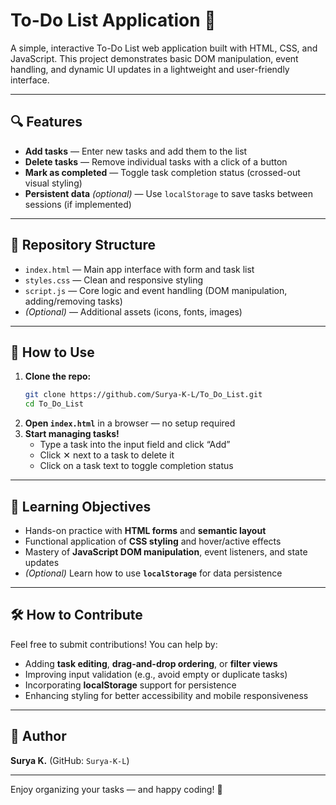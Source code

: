 # To-Do List Application 📝

A simple, interactive To-Do List web application built with HTML, CSS, and JavaScript. This project demonstrates basic DOM manipulation, event handling, and dynamic UI updates in a lightweight and user-friendly interface.

---

## 🔍 Features

- **Add tasks** — Enter new tasks and add them to the list  
- **Delete tasks** — Remove individual tasks with a click of a button  
- **Mark as completed** — Toggle task completion status (crossed-out visual styling)  
- **Persistent data** *(optional)* — Use `localStorage` to save tasks between sessions (if implemented)

---

## 📁 Repository Structure

- `index.html` — Main app interface with form and task list  
- `styles.css` — Clean and responsive styling  
- `script.js` — Core logic and event handling (DOM manipulation, adding/removing tasks)  
- *(Optional)* — Additional assets (icons, fonts, images)

---

## 🚀 How to Use

1. **Clone the repo:**
    ```bash
    git clone https://github.com/Surya-K-L/To_Do_List.git
    cd To_Do_List
    ```
2. **Open `index.html`** in a browser — no setup required  
3. **Start managing tasks!**  
   - Type a task into the input field and click “Add”  
   - Click ✕ next to a task to delete it  
   - Click on a task text to toggle completion status

---

## 🎯 Learning Objectives

- Hands-on practice with **HTML forms** and **semantic layout**
- Functional application of **CSS styling** and hover/active effects
- Mastery of **JavaScript DOM manipulation**, event listeners, and state updates
- *(Optional)* Learn how to use **`localStorage`** for data persistence

---

## 🛠️ How to Contribute

Feel free to submit contributions! You can help by:

- Adding **task editing**, **drag-and-drop ordering**, or **filter views**
- Improving input validation (e.g., avoid empty or duplicate tasks)
- Incorporating **localStorage** support for persistence
- Enhancing styling for better accessibility and mobile responsiveness

---

## 👤 Author

**Surya K.** (GitHub: `Surya‑K‑L`)

---

Enjoy organizing your tasks — and happy coding! 🎉
